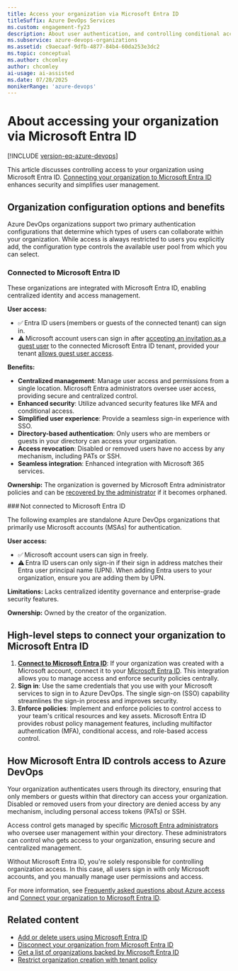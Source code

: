 ```yaml
---
title: Access your organization via Microsoft Entra ID
titleSuffix: Azure DevOps Services
ms.custom: engagement-fy23
description: About user authentication, and controlling conditional access to your organization with a Microsoft Entra tenant.
ms.subservice: azure-devops-organizations
ms.assetid: c9aecaaf-9dfb-4877-84b4-60da253e3dc2
ms.topic: conceptual
ms.author: chcomley
author: chcomley
ai-usage: ai-assisted
ms.date: 07/28/2025
monikerRange: 'azure-devops'
---
```


# About accessing your organization via Microsoft Entra ID

[!INCLUDE [version-eq-azure-devops](../../includes/version-eq-azure-devops.md)]

This article discusses controlling access to your organization using Microsoft Entra ID. [Connecting your organization to Microsoft Entra ID](connect-organization-to-azure-ad.md) enhances security and simplifies user management.

## Organization configuration options and benefits

Azure DevOps organizations support two primary authentication configurations that determine which types of users can collaborate within your organization. While access is always restricted to users you explicitly add, the configuration type controls the available user pool from which you can select. 

### Connected to Microsoft Entra ID 

These organizations are integrated with Microsoft Entra ID, enabling centralized identity and access management. 

**User access:** 

- ✅ Entra ID users (members or guests of the connected tenant) can sign in. 
- ⚠️ Microsoft account users can sign in after [accepting an invitation as a guest user](/entra/external-id/b2b-quickstart-add-guest-users-portal) to the connected Microsoft Entra ID tenant, provided your tenant [allows guest user access](/entra/external-id/external-collaboration-settings-configure). 

**Benefits:**

- **Centralized management**: Manage user access and permissions from a single location. Microsoft Entra administrators oversee user access, providing secure and centralized control.
- **Enhanced security**: Utilize advanced security features like MFA and conditional access.
- **Simplified user experience**: Provide a seamless sign-in experience with SSO.
- **Directory-based authentication**: Only users who are members or guests in your directory can access your organization.
- **Access revocation**: Disabled or removed users have no access by any mechanism, including PATs or SSH.
- **Seamless integration**: Enhanced integration with Microsoft 365 services.

**Ownership:** The organization is governed by Microsoft Entra administrator policies and can be [recovered by the administrator](resolve-orphaned-organization.md) if it becomes orphaned. 

### Not connected to Microsoft Entra ID

The following examples are standalone Azure DevOps organizations that primarily use Microsoft accounts (MSAs) for authentication. 

**User access:** 

- ✅ Microsoft account users can sign in freely. 
- ⚠️ Entra ID users can only sign-in if their sign in address matches their Entra user principal name (UPN). When adding Entra users to your organization, ensure you are adding them by UPN. 

**Limitations:** Lacks centralized identity governance and enterprise-grade security features. 

**Ownership:** Owned by the creator of the organization. 

## High-level steps to connect your organization to Microsoft Entra ID

1. **[Connect to Microsoft Entra ID](connect-organization-to-azure-ad.md)**: If your organization was created with a Microsoft account, connect it to your [Microsoft Entra ID](/azure/active-directory/fundamentals/active-directory-whatis). This integration allows you to manage access and enforce security policies centrally.
2. **Sign in**: Use the same credentials that you use with your Microsoft services to sign in to Azure DevOps. The single sign-on (SSO) capability streamlines the sign-in process and improves security.
3. **Enforce policies**: Implement and enforce policies to control access to your team's critical resources and key assets. Microsoft Entra ID provides robust policy management features, including multifactor authentication (MFA), conditional access, and role-based access control.

<a name='how-azure-ad-controls-access-to-azure-devops'></a>

## How Microsoft Entra ID controls access to Azure DevOps

Your organization authenticates users through its directory, ensuring that only members or guests within that directory can access your organization. Disabled or removed users from your directory are denied access by any mechanism, including personal access tokens (PATs) or SSH.

Access control gets managed by specific [Microsoft Entra administrators](/azure/active-directory/roles/permissions-reference) who oversee user management within your directory. These administrators can control who gets access to your organization, ensuring secure and centralized management.

Without Microsoft Entra ID, you're solely responsible for controlling organization access. In this case, all users sign in with only Microsoft accounts, and you manually manage user permissions and access.

For more information, see [Frequently asked questions about Azure access](faq-azure-access.yml) and [Connect your organization to Microsoft Entra ID](./connect-organization-to-azure-ad.md).

## Related content

* [Add or delete users using Microsoft Entra ID](/azure/active-directory/fundamentals/add-users-azure-active-directory)
* [Disconnect your organization from Microsoft Entra ID](/azure/active-directory/add-users-azure-active-directory#delete-a-user)
* [Get a list of organizations backed by Microsoft Entra ID](get-list-of-organizations-connected-to-microsoft-entra-id.md)
* [Restrict organization creation with tenant policy](azure-ad-tenant-policy-restrict-org-creation.md)
